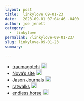 ```yaml
---
layout: post
title:  linkylove 09-01-23
date:   2023-09-01 07:04:46 -0400
author: joe jenett
category:
  -  linkylove
permalink: /linkylove-09-01-23/
slug: linkylove-09-01-23
summary: 

---
```

<ul class="linkylove">
	<li><a title="traumagotchi" href="https://traumagotchi.net/">traumagotchi</a> <a class="normaltext" title="source" href="https://xandra.cc/"><img src="https://iwebthings.joejenett.com/images/left-arrow.png" alt="" width="18"></a></li>
	<li><a title="Nova’s site" href="https://novasquirrel.com/">Nova’s site</a> <a class="normaltext" title="source" href="https://invisibleup.com/"><img src="https://iwebthings.joejenett.com/images/left-arrow.png" alt="" width="18"></a></li>
	<li><a title="Jason Journals" href="https://jasonjournals.com/">Jason Journals</a> <a class="normaltext" title="source" href="https://aywren.com/"><img src="https://iwebthings.joejenett.com/images/left-arrow.png" alt="" width="18"></a></li>
	<li><a title="ratwalks" href="https://ratwalks.neocities.org/">ratwalks</a> <a class="normaltext" title="source" href="https://swiftyshq.neocities.org/"><img src="https://iwebthings.joejenett.com/images/left-arrow.png" alt="" width="18"></a></li>
	<li><a title="hooooooooooooooooooooooooooooooooooooooooooooooooooooooooorse" href="http://endless.horse/">endless.horse</a> <a class="normaltext" title="source" href="https://zagura.one/"><img src="https://iwebthings.joejenett.com/images/left-arrow.png" alt="" width="18"></a></li>
</ul>
<a style="display:none;" href="https://brid.gy/publish/mastodon"><small>(cross-posted to mastodon)</small></a>
